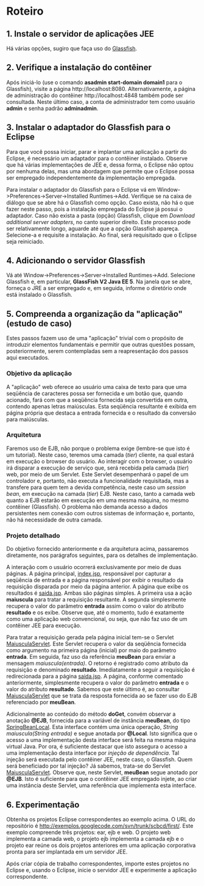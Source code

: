# Roteiro #

## 1. Instale o servidor de aplicações JEE ##
Há várias opções, sugiro que faça uso do [Glassfish](http://glassfish.dev.java.net).

## 2. Verifique a instalação do contêiner ##
Após iniciá-lo (use o comando **asadmin start-domain domain1** para o Glassfish), visite a página http://localhost:8080. Alternativamente, a página de administração do contêiner http://localhost:4848 também pode ser consultada. Neste último caso, a conta de administrador tem como usuário **admin** e senha padrão **adminadmin**.

## 3. Instalar o adaptador do Glassfish para o Eclipse ##
Para que você possa iniciar, parar e implantar uma aplicação a partir do Eclipse, é necessário um adaptador para o contêiner instalado. Observe que há várias implementações de JEE e, dessa forma, o Eclipse não optou por nenhuma delas, mas uma abordagem que permite que o Eclipse possa ser empregado independentemente da implementação empregada.

Para instalar o adaptador do Glassfish para o Eclipse vá em Window->Preferences->Server->Installed Runtimes->Add. Verifique se na caixa de diálogo que se abre há o Glassfish como opção. Caso exista, não há o que fazer neste passo, pois a instalação empregada do Eclipse já possui o adaptador. Caso não exista a pasta (opção) Glassfish, clique em _Download additional server adapters_, no canto superior direito. Este processo pode ser relativamente longo, aguarde até que a opção Glassfish apareça. Selecione-a e requisite a instalação. Ao final, será requisitado que o Eclipse seja reiniciado.

## 4. Adicionando o servidor Glassfish ##
Vá até Window->Preferences->Server->Installed Runtimes->Add. Selecione Glassfish e, em particular, **GlassFish V2 Java EE 5**. Na janela que se abre, forneça o JRE a ser empregado e, em seguida, informe o diretório onde está instalado o Glassfish.

## 5. Compreenda a organização da "aplicação" (estudo de caso) ##
Estes passos fazem uso de uma "aplicação" trivial com o propósito de introduzir elementos fundamentais e permitir que outras questões possam, posteriormente, serem contempladas sem a reapresentação dos passos aqui executados.

### Objetivo da aplicação ###
A "aplicação" web oferece ao usuário uma caixa de texto para que uma seqüência de caracteres possa ser fornecida e um botão que, quando acionado, fará com que a seqüência fornecida seja convertida em outra, contendo apenas letras maiúsculas. Esta seqüência resultante é exibida em página própria que destaca a entrada fornecida e o resultado da conversão para maiúsculas.

### Arquitetura ###
Faremos uso de EJB, não porque o problema exige (lembre-se que isto é um tutorial). Neste caso, teremos uma camada (_tier_) cliente, na qual estará em execução o browser do usuário.  Ao interagir com o browser, o usuário irá disparar a execução de serviço que, será recebida pela camada (_tier_) web, por meio de um Servlet. Este Servlet desempenhará o papel de um controlador e, portanto, não executa a funcionalidade requisitada, mas a transfere para quem tem a devida competência, neste caso um _session bean_, em execução na camada (_tier_) EJB. Neste caso, tanto a camada web quanto a EJB estarão em execução em uma mesma máquina, no mesmo contêiner (Glassfish). O problema não demanda acesso a dados persistentes nem conexão com outros sistemas de informação e, portanto, não há necessidade de outra camada.

### Projeto detalhado ###
Do objetivo fornecido anteriormente e da arquitetura acima, passaremos diretamente, nos parágrafos seguintes, para os detalhes de implementação.

A interação com o usuário ocorrerá exclusivamente por meio de duas páginas. A página principal, [index.jsp](http://exemplos.googlecode.com/svn/trunk/scbcd/first/web/WebContent/index.jsp), responsável por capturar a seqüência de entrada e a página responsável por exibir o resultado da requisição disparada por meio da página anterior. A página que exibe os resultados é [saida.jsp](http://exemplos.googlecode.com/svn/trunk/scbcd/first/web/WebContent/WEB-INF/jsp/saida.jsp). Ambas são páginas simples. A primeira usa a ação **maiuscula** para tratar a requisição resultante. A segunda simplesmente recupera o valor do parâmetro **entrada** assim como o valor do atributo **resultado** e os exibe. Observe que, até o momento, tudo é exatamente como uma aplicação web convencional, ou seja, que não faz uso de um contêiner JEE para execução.

Para tratar a requisição gerada pela página inicial tem-se o Servlet [MaiusculaServlet](http://exemplos.googlecode.com/svn/trunk/scbcd/first/web/src/servlets/MaiusculaServlet.java). Este Servlet recupera o valor da seqüência fornecida como argumento na primeira página (inicial) por maio do parâmetro **entrada**. Em seguida, faz uso da referência **meuBean** para enviar a mensagem _maiuscula(entrada)_. O retorno é registrado como atributo da requisição e denominado **resultado**. Imediatamente a seguir a requisição é redirecionada para a página [saida.jsp](http://exemplos.googlecode.com/svn/trunk/scbcd/first/web/WebContent/WEB-INF/jsp/saida.jsp). A página, conforme comentado anteriormente, simplesmente recupera o valor do parâmetro **entrada** e o valor do atributo **resultado**. Sabemos que este último é, ao consultar [MaiusculaServlet](http://exemplos.googlecode.com/svn/trunk/scbcd/first/web/src/servlets/MaiusculaServlet.java) que se trata da resposta fornecida ao se fazer uso do EJB referenciado por **meuBean**.

Adicionalmente ao conteúdo do método **doGet**, convém observar a anotação **@EJB**, fornecida para a variável de instância **meuBean**, do tipo [SpringBeanLocal](http://exemplos.googlecode.com/svn/trunk/scbcd/first/ejb/ejbModule/utils/StringBeanLocal.java). Esta interface contém uma única operação, _String maiuscula(String entrada)_ e segue anotada por **@Local**. Isto significa que o acesso a uma implementação desta interface será feita na mesma máquina virtual Java. Por ora, é suficiente destacar que isto assegura o acesso a uma implementação desta interface por _injeção de dependência_. Tal injeção será executada pelo contêiner JEE, neste caso, o Glassfish. Quem será beneficiado por tal injeção? Já sabemos, trata-se do Servlet [MaiusculaServlet](http://exemplos.googlecode.com/svn/trunk/scbcd/first/web/src/servlets/MaiusculaServlet.java). Observe que, neste Servlet, **meuBean** segue anotado por **@EJB**. Isto é suficiente para que o contêiner JEE empregado injete, ao criar uma instância deste Servlet, uma referência que implementa esta interface.

## 6. Experimentação ##
Obtenha os projetos Eclipse correspondentes ao exemplo acima. O URL do repositório é http://exemplos.googlecode.com/svn/trunk/scbcd/first/. Este exemplo compreende três projetos: ear, ejb e web. O projeto web implementa a camada web, o projeto ejb implementa a camada ejb e o projeto ear reúne os dois projetos anteriores em uma aplicação corporativa pronta para ser implantada em um servidor JEE.

Após criar cópia de trabalho correspondentes, importe estes projetos no Eclipse e, usando o Eclipse, inicie o servidor JEE e experimente a aplicação correspondente.